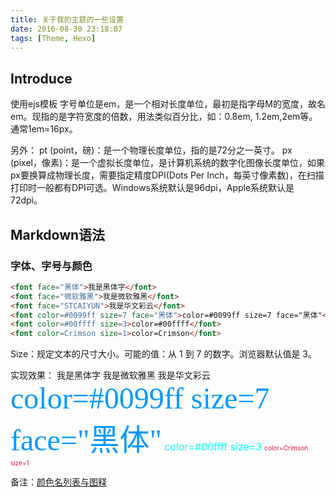 ```yaml
---
title: 关于我的主题的一些设置
date: 2016-08-30 23:18:07
tags: [Theme, Hexo]
---
```


## Introduce
使用ejs模板
字号单位是em，是一个相对长度单位，最初是指字母M的宽度，故名em。现指的是字符宽度的倍数，用法类似百分比，如：0.8em, 1.2em,2em等。通常1em=16px。

另外：
pt (point，磅)：是一个物理长度单位，指的是72分之一英寸。
px (pixel，像素)：是一个虚拟长度单位，是计算机系统的数字化图像长度单位，如果px要换算成物理长度，需要指定精度DPI(Dots Per Inch，每英寸像素数)，在扫描打印时一般都有DPI可选。Windows系统默认是96dpi，Apple系统默认是72dpi。


## Markdown语法
### 字体、字号与颜色
```html
<font face="黑体">我是黑体字</font>
<font face="微软雅黑">我是微软雅黑</font>
<font face="STCAIYUN">我是华文彩云</font>
<font color=#0099ff size=7 face="黑体">color=#0099ff size=7 face="黑体"</font>
<font color=#00ffff size=3>color=#00ffff</font>
<font color=Crimson size=1>color=Crimson</font>
```
Size：规定文本的尺寸大小。可能的值：从 1 到 7 的数字。浏览器默认值是 3。

实现效果：
<font face="黑体">我是黑体字</font>
<font face="微软雅黑">我是微软雅黑</font>
<font face="STCAIYUN">我是华文彩云</font>
<font color=#0099ff size=7 face="黑体">color=#0099ff size=7 face="黑体"</font>
<font color=#00ffff size=3>color=#00ffff size=3</font>
<font color=Crimson size=1>color=Crimson size=1</font>

备注：[颜色名列表与图释](http://blog.csdn.net/testcs_dn/article/details/45719357)
